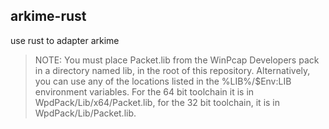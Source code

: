 ## arkime-rust

use rust to adapter arkime

> NOTE: You must place Packet.lib from the WinPcap Developers pack in a directory named lib, in the root of this repository. Alternatively, you can use any of the locations listed in the %LIB%/$Env:LIB environment variables. For the 64 bit toolchain it is in WpdPack/Lib/x64/Packet.lib, for the 32 bit toolchain, it is in WpdPack/Lib/Packet.lib.